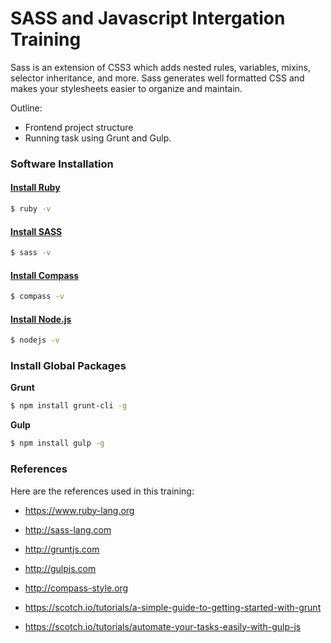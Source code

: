 # SASS and Javascript Intergation Training
Sass is an extension of CSS3 which adds nested rules, variables, mixins, selector inheritance, and more. Sass generates well formatted CSS and makes your stylesheets easier to organize and maintain.

Outline:
  - Frontend project structure
  - Running task using Grunt and Gulp.


### Software Installation
#### [Install Ruby]
```sh
$ ruby -v
```
#### [Install SASS]
```sh
$ sass -v
```
#### [Install Compass]
```sh
$ compass -v
```
#### [Install Node.js]
```sh
$ nodejs -v
```

### Install Global Packages
**Grunt**
```sh
$ npm install grunt-cli -g
```
**Gulp**
```sh
$ npm install gulp -g
```

### References
Here are the references used in this training:

* https://www.ruby-lang.org
* http://sass-lang.com
* http://gruntjs.com
* http://gulpjs.com
* http://compass-style.org
* https://scotch.io/tutorials/a-simple-guide-to-getting-started-with-grunt
* https://scotch.io/tutorials/automate-your-tasks-easily-with-gulp-js


   [Install Ruby]: <https://www.ruby-lang.org/en/documentation/installation>
   [Install SASS]: <http://sass-lang.com/install>
   [Install Compass]: <http://compass-style.org/install/>
   [Install Node.js]: <https://nodejs.org/en/download/)>